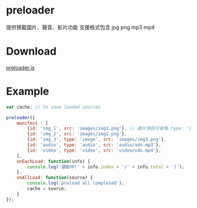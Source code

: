 # preloader
提供預載圖片、聲音、影片功能
支援格式包含 jpg png mp3 mp4

# Download
[preloader.js](https://cgh20xx.github.io/preloader/preloader.js)

# Example
```javascript
var cache; // to save loaded sources

preloader({
    manifest : [
        {id: 'img_1', src: 'images/img1.png'}, // 圖片預設可省略 type: 'image' 
        {id: 'img_2', src: 'images/img2.png'},
        {id: 'img_3', type: 'image', src: 'images/img3.png'},
        {id: 'audio', type: 'audio', src: 'audio/ado.mp3'},
        {id: 'video', type: 'video', src: 'video/vdo.mp4'},
    ],
    onEachLoad: function(info) {
        console.log('讀取中(' + info.index + '/' + info.total + ')');
    },
    onAllLoad: function(source) {
        console.log('preload all completed');
        cache = source;
    }
});
```